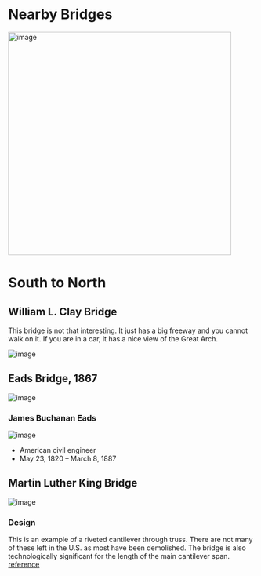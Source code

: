 # Nearby Bridges

<img width="455" alt="image" src="https://user-images.githubusercontent.com/2545978/193932252-49362fe2-a81d-4727-8a2f-bfdca78cf0d8.png">

# South to North

## William L. Clay Bridge

This bridge is not that interesting. It just has a big freeway and you cannot walk on it. If you are in a car, it has a nice view of the Great Arch.

![image](https://user-images.githubusercontent.com/2545978/193943425-d03caf8a-9f9c-43a5-b991-7b8cadfdd1d3.png)

## Eads Bridge, 1867

![image](https://user-images.githubusercontent.com/2545978/193693837-93dda031-cdbb-429c-bf60-cd260edefe48.png)

### James Buchanan Eads
![image](https://user-images.githubusercontent.com/75965120/193693631-9f544f75-6d8d-4082-b24f-3abcc4c174f8.png)
 - American civil engineer
 - May 23, 1820 – March 8, 1887


## Martin Luther King Bridge

![image](https://user-images.githubusercontent.com/2545978/194203239-f7828a4d-e719-470f-8df4-a62a2581fcc5.png)


### Design

This is an example of a riveted cantilever through truss. There are not many of these left in the U.S. as most have been demolished. The bridge is also technologically significant for the length of the main cantilever span. [reference](https://historicbridges.org/bridges/browser/?bridgebrowser=missouri/mlk/#:~:text=Planning%20for%20the%20bridge%20was,Maney%20and%20Associates.)


